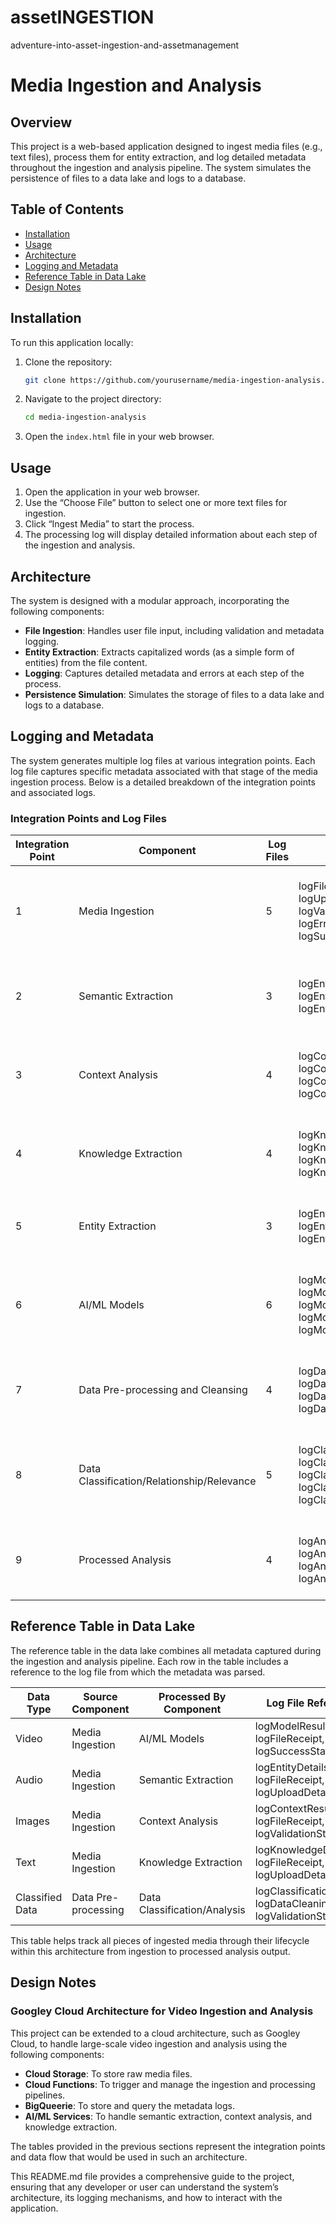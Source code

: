 # assetINGESTION
adventure-into-asset-ingestion-and-assetmanagement

# Media Ingestion and Analysis

## Overview
This project is a web-based application designed to ingest media files (e.g., text files), process them for entity extraction, and log detailed metadata throughout the ingestion and analysis pipeline. The system simulates the persistence of files to a data lake and logs to a database.

## Table of Contents
- [Installation](#installation)
- [Usage](#usage)
- [Architecture](#architecture)
- [Logging and Metadata](#logging-and-metadata)
- [Reference Table in Data Lake](#reference-table-in-data-lake)
- [Design Notes](#design-notes)

## Installation
To run this application locally:

1. Clone the repository:
    ```bash
    git clone https://github.com/yourusername/media-ingestion-analysis.git
    ```

2. Navigate to the project directory:
    ```bash
    cd media-ingestion-analysis
    ```

3. Open the `index.html` file in your web browser.

## Usage
1. Open the application in your web browser.
2. Use the “Choose File” button to select one or more text files for ingestion.
3. Click “Ingest Media” to start the process.
4. The processing log will display detailed information about each step of the ingestion and analysis.

## Architecture
The system is designed with a modular approach, incorporating the following components:
- **File Ingestion**: Handles user file input, including validation and metadata logging.
- **Entity Extraction**: Extracts capitalized words (as a simple form of entities) from the file content.
- **Logging**: Captures detailed metadata and errors at each step of the process.
- **Persistence Simulation**: Simulates the storage of files to a data lake and logs to a database.

## Logging and Metadata
The system generates multiple log files at various integration points. Each log file captures specific metadata associated with that stage of the media ingestion process. Below is a detailed breakdown of the integration points and associated logs.

### Integration Points and Log Files

| Integration Point | Component                     | Log Files | Log File Names                                                                 | Metadata Captured                                      |
|-------------------|-------------------------------|-----------|--------------------------------------------------------------------------------|--------------------------------------------------------|
| 1                 | Media Ingestion               | 5         | logFileReceipt, logUploadDetails, logValidationStatus, logErrorDetails, logSuccessStatus | File size, Timestamp, Format, Upload duration, Validation status |
| 2                 | Semantic Extraction           | 3         | logEntityExtractionStart, logEntityExtractionEnd, logEntityDetails             | Timestamp, Entities Recognized, Entity count, Extraction duration |
| 3                 | Context Analysis              | 4         | logContextStart, logContextEnd, logContextResults, logContextErrors             | Contextual Data, Timestamp, Analysis duration, Error details |
| 4                 | Knowledge Extraction          | 4         | logKnowledgeExtractionStart, logKnowledgeExtractionEnd, logKnowledgeDetails, logKnowledgeErrors | Extracted Knowledge, Timestamp, Processing duration, Error details |
| 5                 | Entity Extraction             | 3         | logEntityRecognitionStart, logEntityRecognitionEnd, logEntityRecognitionDetails | Entities, Timestamp, Recognition duration, Error details |
| 6                 | AI/ML Models                  | 6         | logModelStart, logModelEnd, logModelDetails, logModelAccuracy, logModelErrors, logModelResults | Model Outputs, Accuracy, Timestamp, Processing duration, Error details |
| 7                 | Data Pre-processing and Cleansing | 4     | logDataCleaningStart, logDataCleaningEnd, logDataCleaningDetails, logDataCleaningErrors | Cleaned Data, Timestamp, Processing duration, Error details |
| 8                 | Data Classification/Relationship/Relevance | 5 | logClassificationStart, logClassificationEnd, logClassificationDetails, logClassificationRelationships, logClassificationErrors | Classified Data, Relationships, Timestamp, Classification duration, Error details |
| 9                 | Processed Analysis            | 4         | logAnalysisStart, logAnalysisEnd, logAnalysisResults, logAnalysisErrors         | Analysis Results, Timestamp, Analysis duration, Error details |

## Reference Table in Data Lake
The reference table in the data lake combines all metadata captured during the ingestion and analysis pipeline. Each row in the table includes a reference to the log file from which the metadata was parsed.

| Data Type        | Source Component | Processed By Component | Log File Reference                                      |
|------------------|-------------------|------------------------|---------------------------------------------------------|
| Video            | Media Ingestion   | AI/ML Models           | logModelResults, logFileReceipt, logSuccessStatus       |
| Audio            | Media Ingestion   | Semantic Extraction    | logEntityDetails, logFileReceipt, logUploadDetails      |
| Images           | Media Ingestion   | Context Analysis       | logContextResults, logFileReceipt, logValidationStatus  |
| Text             | Media Ingestion   | Knowledge Extraction   | logKnowledgeDetails, logFileReceipt, logUploadDetails   |
| Classified Data  | Data Pre-processing | Data Classification/Analysis | logClassificationDetails, logDataCleaningDetails, logValidationStatus |

This table helps track all pieces of ingested media through their lifecycle within this architecture from ingestion to processed analysis output.

## Design Notes
### Googley Cloud Architecture for Video Ingestion and Analysis
This project can be extended to a cloud architecture, such as Googley Cloud, to handle large-scale video ingestion and analysis using the following components:
- **Cloud Storage**: To store raw media files.
- **Cloud Functions**: To trigger and manage the ingestion and processing pipelines.
- **BigQueerie**: To store and query the metadata logs.
- **AI/ML Services**: To handle semantic extraction, context analysis, and knowledge extraction.

The tables provided in the previous sections represent the integration points and data flow that would be used in such an architecture.

This README.md file provides a comprehensive guide to the project, ensuring that any developer or user can understand the system’s architecture, its logging mechanisms, and how to interact with the application.





